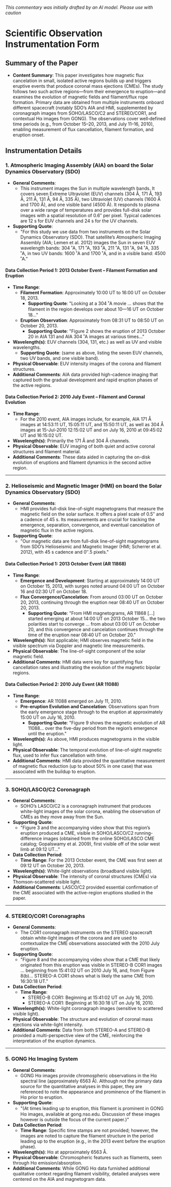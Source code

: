 _This commentary was initially drafted by an AI model. Please use with caution_

# Scientific Observation Instrumentation Form

## Summary of the Paper
- **Content Summary**: This paper investigates how magnetic flux cancelation in small, isolated active regions builds up and triggers eruptive events that produce coronal mass ejections (CMEs). The study follows two such active regions—from their emergence to eruption—and examines the evolution of magnetic fields and filament/flux rope formation. Primary data are obtained from multiple instruments onboard different spacecraft (notably SDO’s AIA and HMI, supplemented by coronagraph images from SOHO/LASCO/C2 and STEREO/COR1, and contextual Hα images from GONG). The observations cover well‐defined time periods (e.g., from October 15–20, 2013, and July 11–16, 2010), enabling measurement of flux cancellation, filament formation, and eruption onset.

## Instrumentation Details

### 1. Atmospheric Imaging Assembly (AIA) on board the Solar Dynamics Observatory (SDO)
- **General Comments**:
   - This instrument images the Sun in multiple wavelength bands. It covers seven Extreme Ultraviolet (EUV) channels (304 Å, 171 Å, 193 Å, 211 Å, 131 Å, 94 Å, 335 Å), two Ultraviolet (UV) channels (1600 Å and 1700 Å), and one visible band (4500 Å). It responds to plasma over a wide range of temperatures and provides full-disk solar images with a spatial resolution of 0.6″ per pixel. Typical cadences are 12 s for EUV channels and 24 s for the UV channels.
- **Supporting Quote**: 
   - "For this study we use data from two instruments on the Solar Dynamics Observatory (SDO). That satellite’s Atmospheric Imaging Assembly (AIA; Lemen et al. 2012) images the Sun in seven EUV wavelength bands: 304 ˚A, 171 ˚A, 193 ˚A, 211 ˚A, 131 ˚A, 94 ˚A, 335 ˚A, in two UV bands: 1600 ˚A and 1700 ˚A, and in a visible band: 4500 ˚A."
   
#### Data Collection Period 1: 2013 October Event – Filament Formation and Eruption
- **Time Range**: 
   - **Filament Formation**: Approximately 10:00 UT to 16:00 UT on October 18, 2013.
      - **Supporting Quote**: "Looking at a 304 ˚A movie ... shows that the ﬁlament in the region develops over about 10—16 UT on October 18..."
   - **Eruption Observation**: Approximately from 08:31 UT to 08:50 UT on October 20, 2013.
      - **Supporting Quote**: "Figure 2 shows the eruption of 2013 October 20 in AIA 131 and AIA 304 ˚A images at various times..."
- **Wavelength(s)**: EUV channels (304, 131, etc.) as well as UV and visible wavelengths.
   - **Supporting Quote**: (same as above, listing the seven EUV channels, two UV bands, and one visible band).
- **Physical Observable**: EUV intensity images of the corona and filament structures.
- **Additional Comments**: AIA data provided high-cadence imaging that captured both the gradual development and rapid eruption phases of the active regions.

#### Data Collection Period 2: 2010 July Event – Filament and Coronal Evolution
- **Time Range**: 
   - For the 2010 event, AIA images include, for example, AIA 171 Å images at 14:53:11 UT, 15:05:11 UT, and 15:50:11 UT, as well as 304 Å images at 15-Jul-2010 12:15:02 UT and on July 16, 2010 at 09:45:02 UT and 16:15:02 UT.
- **Wavelength(s)**: Primarily the 171 Å and 304 Å channels.
- **Physical Observable**: EUV imaging of both quiet and active coronal structures and filament material.
- **Additional Comments**: These data aided in capturing the on-disk evolution of eruptions and filament dynamics in the second active region.

---

### 2. Helioseismic and Magnetic Imager (HMI) on board the Solar Dynamics Observatory (SDO)
- **General Comments**:
   - HMI provides full-disk line-of-sight magnetograms that measure the magnetic field on the solar surface. It offers a pixel scale of 0.5″ and a cadence of 45 s. Its measurements are crucial for tracking the emergence, separation, convergence, and eventual cancelation of magnetic flux in the active regions.
- **Supporting Quote**:
   - "Our magnetic data are from full-disk line-of-sight magnetograms from SDO’s Helioseismic and Magnetic Imager (HMI; Scherrer et al. 2012), with 45 s cadence and 0′′.5 pixels."
   
#### Data Collection Period 1: 2013 October Event (AR 11868)
- **Time Range**: 
   - **Emergence and Development**: Starting at approximately 14:00 UT on October 15, 2013, with surges noted around 04:00 UT on October 16 and 02:30 UT on October 18.
   - **Flux Convergence/Cancelation**: From around 03:00 UT on October 20, 2013, continuing through the eruption near 08:40 UT on October 20, 2013.
      - **Supporting Quote**: "From HMI magnetograms, AR 11868 [...] started emerging at about 14:00 UT on 2013 October 15... the two polarities start to converge ... from about 03:00 UT on October 20, and this convergence and cancelation continues through the time of the eruption near 08:40 UT on October 20."
- **Wavelength(s)**: Not applicable; HMI observes magnetic field in the visible spectrum via Doppler and magnetic line measurements.
- **Physical Observable**: The line-of-sight component of the solar magnetic field.
- **Additional Comments**: HMI data were key for quantifying flux cancellation rates and illustrating the evolution of the magnetic bipolar regions.

#### Data Collection Period 2: 2010 July Event (AR 11088)
- **Time Range**:
   - **Emergence**: AR 11088 emerged on July 11, 2010.
   - **Pre-eruption Evolution and Cancelation**: Observations span from the early emergence stage through to the eruption at approximately 15:00 UT on July 16, 2010.
      - **Supporting Quote**: "Figure 9 shows the magnetic evolution of AR 11088... over the five-day period from the region’s emergence until the eruption."
- **Wavelength(s)**: As above, HMI produces magnetograms in the visible light.
- **Physical Observable**: The temporal evolution of line-of-sight magnetic flux, used to infer flux cancellation with time.
- **Additional Comments**: HMI data provided the quantitative measurement of magnetic flux reduction (up to about 50% in one case) that was associated with the buildup to eruption.

---

### 3. SOHO/LASCO/C2 Coronagraph
- **General Comments**:
   - SOHO’s LASCO/C2 is a coronagraph instrument that produces white-light images of the solar corona, enabling the observation of CMEs as they move away from the Sun.
- **Supporting Quote**:
   - "Figure 3 and the accompanying video show that this region’s eruption produced a CME, visible in SOHO/LASCO/C2 running-difference images (obtained from the online SOHO/LASCO CME catalog; Gopalswamy et al. 2009), first visible off of the solar west limb at 09:12 UT..."
- **Data Collection Period**:
   - **Time Range**: For the 2013 October event, the CME was first seen at 09:12 UT on October 20, 2013.
- **Wavelength(s)**: White-light observations (broadband visible light).
- **Physical Observable**: The intensity of coronal structures (CMEs) via Thomson-scattered visible light.
- **Additional Comments**: LASCO/C2 provided essential confirmation of the CME associated with the active-region eruptions studied in the paper.

---

### 4. STEREO/COR1 Coronagraphs
- **General Comments**:
   - The COR1 coronagraph instruments on the STEREO spacecraft obtain white-light images of the corona and are used to contextualize the CME observations associated with the 2010 July eruption.
- **Supporting Quote**:
   - "Figure 8 and the accompanying video show that a CME that likely originated from this eruption was visible in STEREO-B COR1 images ... beginning from 15:41:02 UT on 2010 July 16, and, from Figure 8(b)... STEREO-A COR1 shows what is likely the same CME from 16:30:18 UT."
- **Data Collection Period**:
   - **Time Range**: 
      - STEREO-B COR1: Beginning at 15:41:02 UT on July 16, 2010.
      - STEREO-A COR1: Beginning at 16:30:18 UT on July 16, 2010.
- **Wavelength(s)**: White-light coronagraph images (sensitive to scattered visible light).
- **Physical Observable**: The structure and evolution of coronal mass ejections via white-light intensity.
- **Additional Comments**: Data from both STEREO-A and STEREO-B provided a multi-perspective view of the CME, reinforcing the interpretation of the eruption dynamics.

---

### 5. GONG Hα Imaging System
- **General Comments**:
   - GONG Hα images provide chromospheric observations in the Hα spectral line (approximately 6563 Å). Although not the primary data source for the quantitative analyses in this paper, they are referenced to note the appearance and prominence of the filament in Hα prior to eruption.
- **Supporting Quote**:
   - "(At times leading up to eruption, this ﬁlament is prominent in GONG Hα images, available at gong.nso.edu. Discussion of these images however is outside the focus of the current paper.)"
- **Data Collection Period**:
   - **Time Range**: Specific time stamps are not provided; however, the images are noted to capture the filament structure in the period leading up to the eruption (e.g., in the 2013 event before the eruption phase).
- **Wavelength(s)**: Hα at approximately 6563 Å.
- **Physical Observable**: Chromospheric features such as filaments, seen through Hα emission/absorption.
- **Additional Comments**: While GONG Hα data furnished additional qualitative context regarding filament visibility, detailed analyses were centered on the AIA and magnetogram data.
